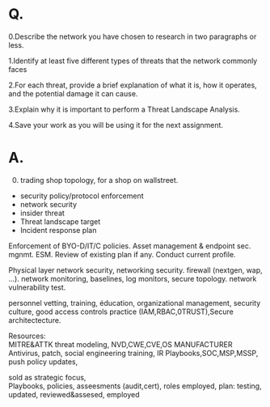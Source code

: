 # Q.
0.Describe the network you have chosen to research in two paragraphs or less.

1.Identify at least five different types of threats that the network commonly faces

2.For each threat, provide a brief explanation of what it is, how it operates, and the potential damage it can cause.

3.Explain why it is important to perform a Threat Landscape Analysis.

4.Save your work as you will be using it for the next assignment.

# A.
0. trading shop topology, for a shop on wallstreet.

- security policy/protocol enforcement
- network security
- insider threat
- Threat landscape target
- Incident response plan

Enforcement of BYO-D/IT/C policies.
Asset management & endpoint sec. mgnmt. ESM. Review of existing plan if any. Conduct current profile.

Physical layer network security, networking security. firewall (nextgen, wap, ...). network monitoring, baselines, log monitors, secure topology. network vulnerability test.

personnel vetting, training, éducation, organizational management, security culture, good access controls practice (IAM,RBAC,0TRUST),Secure architectecture.

Resources: \
MITRE&ATTK threat modeling, 
NVD,CWE,CVE,OS MANUFACTURER \
Antivirus, patch, social engineering training, IR Playbooks,SOC,MSP,MSSP, push policy updates, 

sold as strategic focus,\
Playbooks, policies, asseesments (audit,cert), roles employed, plan: testing, updated, reviewed&assesed, employed 



